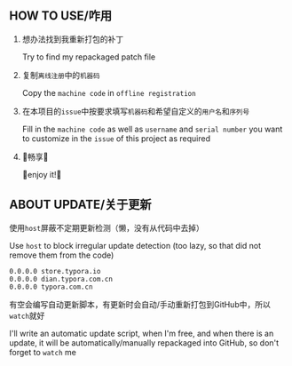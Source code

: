 ## HOW TO USE/咋用

1. 想办法找到我重新打包的补丁

   Try to find my repackaged patch file

2. 复制`离线注册`中的`机器码`

   Copy the `machine code` in `offline registration`

3. 在本项目的`issue`中按要求填写`机器码`和希望自定义的`用户名`和`序列号`

   Fill in the `machine code` as well as `username` and `serial number` you want to customize in the `issue` of this project as required

4. 🎉畅享🥳

   🎉enjoy it!🥳

## ABOUT UPDATE/关于更新

使用`host`屏蔽不定期更新检测（懒，没有从代码中去掉）

Use `host` to block irregular update detection (too lazy, so that did not remove them from the code)

```
0.0.0.0 store.typora.io
0.0.0.0 dian.typora.com.cn
0.0.0.0 typora.com.cn
```

有空会编写自动更新脚本，有更新时会自动/手动重新打包到GitHub中，所以`watch`就好

I'll write an automatic update script, when I'm free, and when there is an update, it will be automatically/manually repackaged into GitHub, so don't forget to `watch` me
